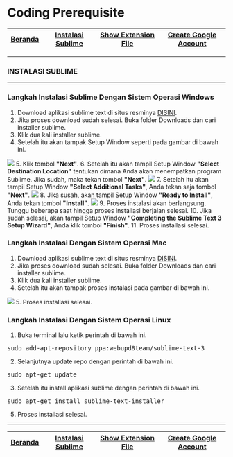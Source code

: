 # Coding Prerequisite

| [Beranda][0] | [Instalasi Sublime][1] | [Show Extension File][2] | [Create Google Account][3] 
|:---------:|:--------------:|:--------------:|:--------------:|

---

### INSTALASI SUBLIME

---

### Langkah Instalasi Sublime Dengan Sistem Operasi Windows

1. Download aplikasi sublime text di situs resminya <a href="https://www.sublimetext.com/3">DISINI</a>.
2. Jika proses download sudah selesai. Buka folder Downloads dan cari installer sublime.
3. Klik dua kali installer sublime.
4. Setelah itu akan tampak Setup Window seperti pada gambar di bawah ini.
<img src="https://deferon.com/wp-content/uploads/2016/12/Screenshot-21.png">
5. Klik tombol <b>"Next"</b>.
6. Setelah itu akan tampil Setup Window <b>"Select Destination Location"</b> tentukan dimana Anda akan menempatkan program Sublime. Jika sudah, maka tekan tombol <b>"Next"</b>.
<img src="https://deferon.com/wp-content/uploads/2016/12/Screenshot-22.png">
7. Setelah itu akan tampil Setup Window <b>"Select Additional Tasks"</b>, Anda tekan saja tombol <b>"Next"</b>.
<img src="https://deferon.com/wp-content/uploads/2016/12/Screenshot-23.png">
8. Jika susah, akan tampil Setup Window <b>"Ready to Install"</b>, Anda tekan tombol <b>"Install"</b>.
<img src="https://deferon.com/wp-content/uploads/2016/12/Screenshot-24.png">
9. Proses instalasi akan berlangsung. Tunggu beberapa saat hingga proses installasi berjalan selesai.
10. Jika sudah selesai, akan tampil Setup Window <b>"Completing the Sublime Text 3 Setup Wizard"</b>, Anda klik tombol <b>"Finish"</b>.
11. Proses installasi selesai.

### Langkah Instalasi Dengan Sistem Operasi Mac

1. Download aplikasi sublime text di situs resminya <a href="https://www.sublimetext.com/3">DISINI</a>.
2. Jika proses download sudah selesai. Buka folder Downloads dan cari installer sublime.
3. Klik dua kali installer sublime.
4. Setelah itu akan tampak proses instalasi pada gambar di bawah ini.
<img src="https://scontent-sin6-2.xx.fbcdn.net/v/t1.0-9/23172697_10211156038164873_524708567274694375_n.jpg?oh=efb826c329be98550bd4f7b713a16183&oe=5AA3B792">
5. Proses installasi selesai.

### Langkah Instalasi Dengan Sistem Operasi Linux

1. Buka terminal lalu ketik perintah di bawah ini.
<pre>sudo add-apt-repository ppa:webupd8team/sublime-text-3</pre>
2. Selanjutnya update repo dengan perintah di bawah ini.
<pre>sudo apt-get update</pre>
3. Setelah itu install aplikasi sublime dengan perintah di bawah ini.
<pre>sudo apt-get install sublime-text-installer</pre>
5. Proses installasi selesai.
---

| [Beranda][0] | [Instalasi Sublime][1] | [Show Extension File][2] | [Create Google Account][3] 
|:---------:|:--------------:|:--------------:|:--------------:|

[0]: README.md "Beranda"
[1]: instalasi-sublime.md "Instalasi Sublime"
[2]: show-extension-file.md "Show Extension File"
[3]: create-google-account.md "Create Google Account"
